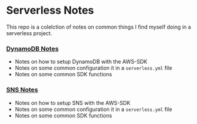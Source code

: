 # Serverless Notes

This repo is a colelction of notes on common things I find myself doing in a serverless project.

### [DynamoDB Notes](dynamo-basics.md)
- Notes on how to setup DynamoDB with the AWS-SDK
- Notes on some common configuration it in a `serverless.yml` file
- Notes on some common SDK functions


### [SNS Notes](sns-basics.md)
- Notes on how to setup SNS with the AWS-SDK
- Notes on some common configuration it in a `serverless.yml` file
- Notes on some common SDK functions
